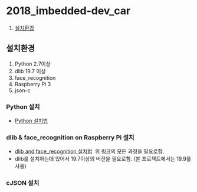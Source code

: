 # 2018_imbedded-dev_car
1. [설치환경](#설치환경)


## 설치환경
1. Python 2.7이상
2. dlib 19.7 이상
3. face_recognition
4. Raspberry Pi 3
5. json-c
### Python 설치
 * [Python 설치법](http://tofusoup429.tistory.com/2)

### dlib & face_recognition on Raspberry Pi 설치
 * [dlib and face_recognition 설치법](https://gist.github.com/ageitgey/1ac8dbe8572f3f533df6269dab35df65)
  위 링크의 모든 과정을 필요로함.
 * dlib를 설치하는데 있어서 19.7이상의 버전을 필요로함. (본 프로젝트에서는 19.9를 사용)
  
### cJSON 설치 
 
